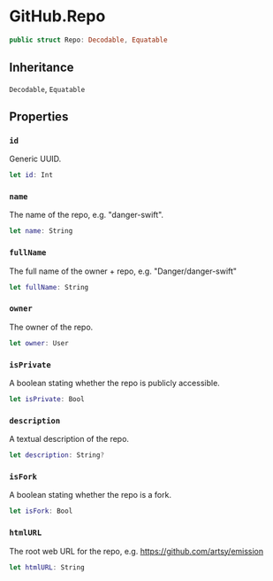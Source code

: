 # GitHub.Repo

``` swift
public struct Repo: Decodable, Equatable
```

## Inheritance

`Decodable`, `Equatable`

## Properties

### `id`

Generic UUID.

``` swift
let id: Int
```

### `name`

The name of the repo, e.g. "danger-swift".

``` swift
let name: String
```

### `fullName`

The full name of the owner + repo, e.g. "Danger/danger-swift"

``` swift
let fullName: String
```

### `owner`

The owner of the repo.

``` swift
let owner: User
```

### `isPrivate`

A boolean stating whether the repo is publicly accessible.

``` swift
let isPrivate: Bool
```

### `description`

A textual description of the repo.

``` swift
let description: String?
```

### `isFork`

A boolean stating whether the repo is a fork.

``` swift
let isFork: Bool
```

### `htmlURL`

The root web URL for the repo, e.g. https://github.com/artsy/emission

``` swift
let htmlURL: String
```
